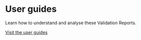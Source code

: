 # User guides

Learn how to understand and analyse these Validation Reports.

[Visit the user guides](/guides/setup/validation/)

